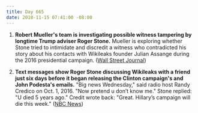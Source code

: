 ```yaml
---
title: Day 665
date: 2018-11-15 07:41:00 -08:00
---
```


1. **Robert Mueller's team is investigating possible witness tampering by longtime Trump adviser Roger Stone.** Mueller is exploring whether Stone tried to intimidate and discredit a witness who contradicted his story about his contacts with Wikileaks founder Julian Assange during the 2016 presidential campaign. ([Wall Street Journal](https://outline.com/7W7nAr))

2. **Text messages show Roger Stone discussing Wikileaks with a friend just six days before it began releasing the Clinton campaign's and John Podesta's emails.** "Big news Wednesday," said radio host Randy Credico on Oct. 1, 2016. "Now pretend u don’t know me." Stone replied: "U died 5 years ago." Credit wrote back: "Great. Hillary’s campaign will die this week." ([NBC News](https://www.nbcnews.com/politics/justice-department/exclusive-text-messages-show-stone-friend-discussing-wikileaks-plans-n936371))